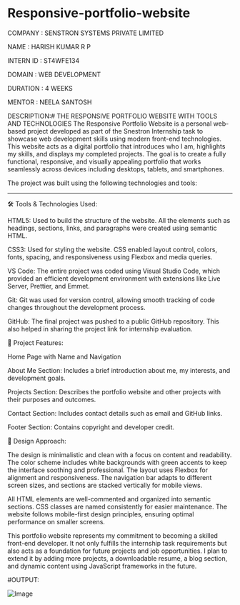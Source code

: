 # Responsive-portfolio-website

COMPANY    : SENSTRON SYSTEMS PRIVATE LIMITED

NAME             : HARISH KUMAR R P

INTERN ID    : ST4WFE134

DOMAIN       : WEB DEVELOPMENT

DURATION  : 4 WEEKS

MENTOR       : NEELA SANTOSH


DESCRIPTION:# THE RESPONSIVE PORTFOLIO WEBSITE WITH TOOLS AND TECHNOLOGIES
The Responsive Portfolio Website is a personal web-based project developed as part of the Snestron Internship task to showcase web development skills using modern front-end technologies. This website acts as a digital portfolio that introduces who I am, highlights my skills, and displays my completed projects. The goal is to create a fully functional, responsive, and visually appealing portfolio that works seamlessly across devices including desktops, tablets, and smartphones.

The project was built using the following technologies and tools:


---

🛠 Tools & Technologies Used:

HTML5: Used to build the structure of the website. All the elements such as headings, sections, links, and paragraphs were created using semantic HTML.

CSS3: Used for styling the website. CSS enabled layout control, colors, fonts, spacing, and responsiveness using Flexbox and media queries.

VS Code: The entire project was coded using Visual Studio Code, which provided an efficient development environment with extensions like Live Server, Prettier, and Emmet.

Git: Git was used for version control, allowing smooth tracking of code changes throughout the development process.

GitHub: The final project was pushed to a public GitHub repository. This also helped in sharing the project link for internship evaluation.

🧱 Project Features:

Home Page with Name and Navigation

About Me Section: Includes a brief introduction about me, my interests, and development goals.

Projects Section: Describes the portfolio website and other projects with their purposes and outcomes.

Contact Section: Includes contact details such as email and GitHub links.

Footer Section: Contains copyright and developer credit.

📐 Design Approach:

The design is minimalistic and clean with a focus on content and readability. The color scheme includes white backgrounds with green accents to keep the interface soothing and professional. The layout uses Flexbox for alignment and responsiveness. The navigation bar adapts to different screen sizes, and sections are stacked vertically for mobile views.

All HTML elements are well-commented and organized into semantic sections. CSS classes are named consistently for easier maintenance. The website follows mobile-first design principles, ensuring optimal performance on smaller screens.


This portfolio website represents my commitment to becoming a skilled front-end developer. It not only fulfills the internship task requirements but also acts as a foundation for future projects and job opportunities. I plan to extend it by adding more projects, a downloadable resume, a blog section, and dynamic content using JavaScript frameworks in the future.

#OUTPUT:

![Image](https://github.com/user-attachments/assets/164670dd-a0fc-4dec-b462-89b11f0921fe)



